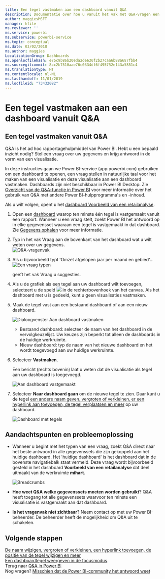 ```yaml
---
title: Een tegel vastmaken aan een dashboard vanuit Q&A
description: Documentatie over hoe u vanuit het vak met Q&A-vragen een tegel vastmaakt aan een Power BI-dashboard
author: maggiesMSFT
manager: kfile
ms.reviewer: ''
ms.service: powerbi
ms.subservice: powerbi-service
ms.topic: conceptual
ms.date: 03/02/2018
ms.author: maggies
LocalizationGroup: Dashboards
ms.openlocfilehash: e75c9b86b20eda2de630f2b27caa6b88a687fbb4
ms.sourcegitcommit: 8cc2b7510aae76c0334df6f495752e143a5851c4
ms.translationtype: HT
ms.contentlocale: nl-NL
ms.lasthandoff: 11/01/2019
ms.locfileid: "73432082"
---
```

# <a name="pin-a-tile-to-a-dashboard-from-qa"></a>Een tegel vastmaken aan een dashboard vanuit Q&A
## <a name="how-to-pin-a-tile-from-qa"></a>Een tegel vastmaken vanuit Q&A
Q&A is het ad hoc rapportagehulpmiddel van Power BI. Hebt u een bepaald inzicht nodig? Stel een vraag over uw gegevens en krijg antwoord in de vorm van een visualisatie.

In deze instructies gaan we Power BI-service (app.powerbi.com) gebruiken om een dashboard te openen, een vraag stellen in natuurlijke taal voor het maken van een visualisatie en deze visualisatie aan een dashboard vastmaken. Dashboards zijn niet beschikbaar in Power BI Desktop. Zie [Overzicht van de Q&A-functie in Power BI](consumer/end-user-q-and-a.md) voor meer informatie over het gebruik van Q&A met andere Power BI-hulpprogramma's en -inhoud. 

Als u wilt volgen, opent u het [dashboard Voorbeeld van een retailanalyse](sample-retail-analysis.md).


1. Open een [dashboard](consumer/end-user-dashboards.md) waarop ten minste één tegel is vastgemaakt vanuit een rapport. Wanneer u een vraag stelt, zoekt Power BI het antwoord op in elke gegevensset waaraan een tegel is vastgemaakt in dat dashboard.  Zie [Gegevens ophalen](service-get-data.md) voor meer informatie.
2. Typ in het vak Vraag aan de bovenkant van het dashboard wat u wilt weten over uw gegevens.  
   ![Q&A-vragenvak](media/service-dashboard-pin-tile-from-q-and-a/power-bi-question-box.png)
3. Als u bijvoorbeeld typt 'Omzet afgelopen jaar per maand en gebied'...  
   ![Een vraag typen](media/service-dashboard-pin-tile-from-q-and-a/power-bi-type-q-and-a.png)

   geeft het vak Vraag u suggesties.
4. Als u de grafiek als een tegel aan uw dashboard wilt toevoegen, selecteert u de speld ![](media/service-dashboard-pin-tile-from-q-and-a/pbi_pintile.png) in de rechterbovenhoek van het canvas. Als het dashboard met u is gedeeld, kunt u geen visualisaties vastmaken.

5. Maak de tegel vast aan een bestaand dashboard of aan een nieuw dashboard.

   ![Dialoogvenster Aan dashboard vastmaken](media/service-dashboard-pin-tile-from-q-and-a/power-bi-pin-to-dashboard.png)

   * Bestaand dashboard: selecteer de naam van het dashboard in de vervolgkeuzelijst. Uw keuzes zijn beperkt tot alleen de dashboards in de huidige werkruimte.
   * Nieuw dashboard: typ de naam van het nieuwe dashboard en het wordt toegevoegd aan uw huidige werkruimte.

6. Selecteer **Vastmaken**.

   Een bericht (rechts bovenin) laat u weten dat de visualisatie als tegel aan uw dashboard is toegevoegd.  

   ![Aan dashboard vastgemaakt](media/service-dashboard-pin-tile-from-q-and-a/power-bi-pin.png)
7. Selecteer **Naar dashboard gaan** om de nieuwe tegel te zien. Daar kunt u de tegel [een andere naam geven, vergroten of verkleinen, er een hyperlink aan toevoegen, de tegel verplaatsen en meer](service-dashboard-edit-tile.md) op uw dashboard.

   ![Dashboard met tegels](media/service-dashboard-pin-tile-from-q-and-a/power-bi-pinned.png)

## <a name="considerations-and-troubleshooting"></a>Aandachtspunten en probleemoplossing
* Wanneer u begint met het typen van een vraag, zoekt Q&A direct naar het beste antwoord in alle gegevenssets die zijn gekoppeld aan het huidige dashboard.  Het 'huidige dashboard' is het dashboard dat in de bovenste navigatiebalk staat vermeld. Deze vraag wordt bijvoorbeeld gesteld in het dashboard **Voorbeeld van een retailanalyse** dat deel uitmaakt van de werkruimte **mihart**.

  ![Breadcrumbs](media/service-dashboard-pin-tile-from-q-and-a/power-bi-navbar.png)
* **Hoe weet Q&A welke gegevenssets moeten worden gebruikt**?  Q&A heeft toegang tot alle gegevenssets waarvoor ten minste een visualisatie is vastgemaakt aan dat dashboard.

* **Is het vragenvak niet zichtbaar**? Neem contact op met uw Power BI-beheerder. De beheerder heeft de mogelijkheid om Q&A uit te schakelen.


## <a name="next-steps"></a>Volgende stappen
[De naam wijzigen, vergroten of verkleinen, een hyperlink toevoegen, de positie van de tegel wijzigen en meer](service-dashboard-edit-tile.md)    
[Een dashboardtegel weergeven in de focusmodus](consumer/end-user-focus.md)     
Terug naar [Q&A in Power BI](consumer/end-user-q-and-a.md)  
Nog vragen? [Misschien dat de Power BI-community het antwoord weet](http://community.powerbi.com/)
